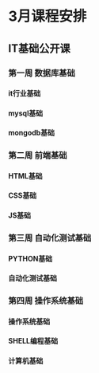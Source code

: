 # 3月课程安排

## IT基础公开课

### 第一周 数据库基础

#### it行业基础
#### mysql基础
#### mongodb基础

### 第二周 前端基础
#### HTML基础
#### CSS基础
#### JS基础

### 第三周 自动化测试基础
#### PYTHON基础
#### 自动化测试基础

### 第四周 操作系统基础
#### 操作系统基础
#### SHELL编程基础
#### 计算机基础
